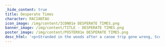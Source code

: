 ```yaml
---
_hide_content: true
title: Desperate Times
character: RACIANTAU
icon_image: /img/content/ICON01e DESPERATE TIMES.png
banner_image: /img/content/TITLE - DESPERATE TIMES.png
poster_image: /img/content/POSTER01e DESPERATE TIMES.png
desc_html: '<p>Stranded in the woods after a canoe trip gone wrong, Scouts Racia and Antau struggle to find their way back to civilization. Tensions rise as the sun sets. 6 pages. Updates M/Th.</p>'
---
```



